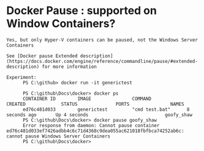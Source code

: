 
# Docker Pause : supported on Window Containers?

    Yes, but only Hyper-V containers can be paused, not the Windows Server Containers

    See [Docker pause Extended description](https://docs.docker.com/engine/reference/commandline/pause/#extended-description) for more information

    Experiment:
          PS C:\github> docker run -it generictest

          PS C:\github\Docs\docker> docker ps
          CONTAINER ID        IMAGE               COMMAND             CREATED             STATUS              PORTS               NAMES
          ed76c481d033        generictest         "cmd test.bat"      8 seconds ago       Up 4 seconds                            goofy_shaw
          PS C:\github\Docs\docker> docker pause goofy_shaw
          Error response from daemon: Cannot pause container ed76c481d033ef7426adbb4c6c71d4368c9dea055ac621018fbfbca74252ab6c: cannot pause Windows Server Containers
          PS C:\github\Docs\docker>
